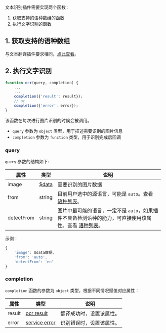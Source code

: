 文本识别插件需要实现两个函数：

1. 获取支持的语种数组的函数
2. 执行文字识别的函数

## 1. 获取支持的语种数组

与文本翻译插件要求相同，[点此查看](plugin/quickstart/translate.md)。

## 2. 执行文字识别

```javascript
function ocr(query, completion) {
    ...
    ...
    completion({'result': result});
    // or
    completion({'error': error});    
}
```

该函数在每次进行图片识别的时候会被调用。

* `query` 参数为 `object` 类型，用于描述需要识别的图片信息
* `completion` 参数为 `function` 类型，用于识别完成后回调

### query

`query` 参数的结构如下:

| 属性 | 类型 | 说明 |
| --- | --- | --- |
| image | [$data](plugin/api/data.md) | 需要识别的图片数据 |
| from | string | 目前用户选中的源语言，可能是 `auto`。查看 [语种列表](plugin/addtion/language.md)。 |
| detectFrom | string | 图片中最可能的语言，一定不是 `auto`，如果插件不具备检测语种的能力，可直接使用该属性。查看 [语种列表](plugin/addtion/language.md)。 |

示例：

```javascript
{
    'image': $data数据,
    'from': 'auto',
    'detectFrom': 'en'
}
```

### completion

`completion` 函数的参数为 `object` 类型，根据不同情况赋值对应属性：

| 属性 | 类型 | 说明 |
| --- | --- | --- |
| result | [ocr result](plugin/object/ocrresult.md) | 翻译成功时，设置该属性。 |
| error | [service error](plugin/object/serviceerror.md) | 识别错误时，设置该属性。 |

